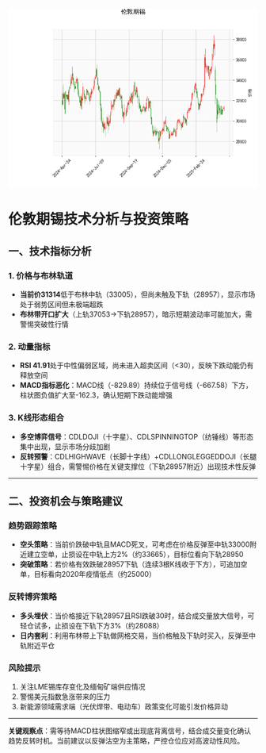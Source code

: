![图](stan.png)



# 伦敦期锡技术分析与投资策略

## 一、技术指标分析

### 1. 价格与布林轨道
- **当前价31314**低于布林中轨（33005），但尚未触及下轨（28957），显示市场处于弱势区间但未极端超跌
- **布林带开口扩大**（上轨37053→下轨28957），暗示短期波动率可能加大，需警惕突破性行情

### 2. 动量指标
- **RSI 41.91**处于中性偏弱区域，尚未进入超卖区间（<30），反映下跌动能仍有释放空间
- **MACD指标恶化**：MACD线（-829.89）持续位于信号线（-667.58）下方，柱状图负值扩大至-162.3，确认短期下跌动能增强

### 3. K线形态组合
- **多空博弈信号**：CDLDOJI（十字星）、CDLSPINNINGTOP（纺锤线）等形态集中出现，显示市场分歧加剧
- **反转预警**：CDLHIGHWAVE（长脚十字线）+CDLLONGLEGGEDDOJI（长腿十字星）组合，需警惕价格在关键支撑位（下轨28957附近）出现技术性反弹

---

## 二、投资机会与策略建议

### 趋势跟踪策略
- **空头策略**：当前价跌破中轨且MACD死叉，可考虑在价格反弹至中轨33000附近建立空单，止损设在中轨上方2%（约33665），目标位看向下轨28950
- **突破策略**：若价格有效跌破28957下轨（连续3根K线收于下方），可追加空单，目标看向2020年疫情低点（约25000）

### 反转博弈策略
- **多头埋伏**：当价格接近下轨28957且RSI跌破30时，结合成交量放大信号，可轻仓试多，止损设在下轨下方3%（约28088）
- **日内套利**：利用布林带上下轨做网格交易，当价格触及下轨时买入，反弹至中轨附近平仓

### 风险提示
1. 关注LME锡库存变化及缅甸矿端供应情况
2. 警惕美元指数急涨带来的压力
3. 新能源领域需求端（光伏焊带、电动车）政策变化可能引发价格异动

---

**关键观察点**：需等待MACD柱状图缩窄或出现底背离信号，结合成交量变化确认趋势反转时机。当前建议以反弹沽空为主策略，严控仓位应对高波动性风险。